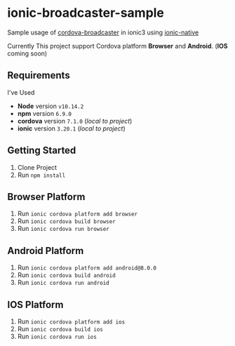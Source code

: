 # ionic-broadcaster-sample

Sample usage of [cordova-broadcaster](https://github.com/bsorrentino/cordova-broadcaster) in ionic3 using [ionic-native](https://ionicframework.com/docs/native/broadcaster/)

Currently This project support Cordova platform **Browser** and **Android**. (**IOS** coming soon)

## Requirements

I've Used
* **Node** version `v10.14.2`
* **npm** version `6.9.0`
* **cordova** version `7.1.0` (_local to project_)
* **ionic** version `3.20.1` (_local to project_)

## Getting Started

1. Clone Project
2. Run `npm install`

## Browser Platform

1. Run `ionic cordova platform add browser`
2. Run `ionic cordova build browser`
1. Run `ionic cordova run browser`

## Android Platform

1. Run `ionic cordova platform add android@8.0.0`
2. Run `ionic cordova build android`
1. Run `ionic cordova run android`

## IOS Platform

1. Run `ionic cordova platform add ios`
2. Run `ionic cordova build ios`
1. Run `ionic cordova run ios`
